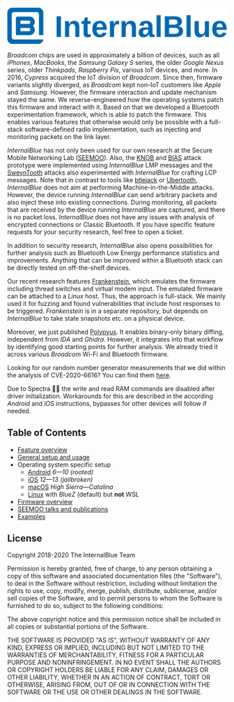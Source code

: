 ![InternalBlue](doc/images/internalblue_text.svg)


*Broadcom* chips are used in approximately a billion of devices, such as
all *iPhones*, *MacBooks*, the *Samsung Galaxy S* series, the older *Google
Nexus* series, older *Thinkpads*, *Raspberry Pis*, various IoT devices, and more.
In 2016, *Cypress* acquired the IoT division of *Broadcom*. Since
then, firmware variants slightly diverged, as *Broadcom* kept non-IoT customers like
*Apple* and *Samsung*. However, the firmware interaction
and update mechanism stayed the same. We reverse-engineered how the operating
systems patch this firmware and interact with it. Based on that we developed a
Bluetooth experimentation framework, which is able to patch the firmware.
This enables various features that otherwise would only be possible with
a full-stack software-defined radio implementation, such as injecting and
monitoring packets on the link layer.

*InternalBlue* has not only been used for our own research at the Secure Mobile
Networking Lab ([SEEMOO](https://seemoo.de)). Also, the [KNOB](https://knobattack.com/) and [BIAS](https://francozappa.github.io/about-bias/) attack prototype 
were implemented using *InternalBlue* LMP messages
and the [SweynTooth](https://asset-group.github.io/disclosures/sweyntooth/) attacks also
experimented with *InternalBlue* for crafting LCP messages. Note that in contrast to tools like
[btlejack](https://github.com/virtualabs/btlejack) or
[Ubertooth](https://github.com/greatscottgadgets/ubertooth), *InternalBlue* does not
aim at performing Machine-in-the-Middle attacks. However, the device running *InternalBlue*
can send arbitrary packets and also inject these into existing connections. During
monitoring, all packets that are received by the device running *InternalBlue* are
captured, and there is no packet loss. *InternalBlue* does not have any issues with analysis of encrypted connections or
Classic Bluetooth. If you have specific feature requests for your security research,
feel free to open a ticket.

In addition to security research, *InternalBlue* also opens possibilities for
further analysis such as Bluetooth Low Energy performance statistics and improvements.
Anything that can be improved within a Bluetooth stack can be directly tested on
off-the-shelf devices.

Our recent research features [Frankenstein](https://github.com/seemoo-lab/frankenstein),
which emulates the firmware including thread switches and virtual modem input. The
emulated firmware can be attached to a *Linux* host. Thus, the approach is full-stack.
We mainly used it for fuzzing and found vulnerabilities that include host responses
to be triggered. *Frankenstein* is in a separate repository, but depends on *InternalBlue*
to take state snapshots etc. on a physical device.

Moreover, we just published [Polypyus](https://github.com/seemoo-lab/polypyus).
It enables binary-only binary diffing, independent from *IDA* and *Ghidra*. However,
it integrates into that workflow by identifying good starting points for further
analysis. We already tried it across various *Broadcom* Wi-Fi and Bluetooth firmware.

Looking for our random number generator measurements that we did within the analysis
of CVE-2020-6616? You can find them [here](doc/rng.md).

Due to Spectra 👻🌈 the write and read RAM commands are disabled after driver initialization.
Workarounds for this are described in the according *Android* and *iOS* instructions,
bypasses for other devices will follow if needed. 



Table of Contents
-----------------
* [Feature overview](doc/features.md)
* [General setup and usage](doc/setup.md)
* Operating system specific setup
    * [Android](doc/android.md) *6—10 (rooted)*
    * [iOS](doc/ios.md) *12—13 (jailbroken)*
    * [macOS](doc/macos.md) *High Sierra—Catalina*
    * [Linux](doc/linux_bluez.md) with *BlueZ* (default) but __not__ WSL
* [Firmware overview](doc/firmware.md)
* [SEEMOO talks and publications](doc/publications.md)
* [Examples](doc/examples.md)










License
-------

Copyright 2018-2020 The InternalBlue Team

Permission is hereby granted, free of charge, to any person obtaining a copy of
this software and associated documentation files (the "Software"), to deal in
the Software without restriction, including without limitation the rights to
use, copy, modify, merge, publish, distribute, sublicense, and/or sell copies
of the Software, and to permit persons to whom the Software is furnished to do
so, subject to the following conditions:

The above copyright notice and this permission notice shall be included in all
copies or substantial portions of the Software.

THE SOFTWARE IS PROVIDED "AS IS", WITHOUT WARRANTY OF ANY KIND, EXPRESS OR
IMPLIED, INCLUDING BUT NOT LIMITED TO THE WARRANTIES OF MERCHANTABILITY,
FITNESS FOR A PARTICULAR PURPOSE AND NONINFRINGEMENT. IN NO EVENT SHALL THE
AUTHORS OR COPYRIGHT HOLDERS BE LIABLE FOR ANY CLAIM, DAMAGES OR OTHER
LIABILITY, WHETHER IN AN ACTION OF CONTRACT, TORT OR OTHERWISE, ARISING FROM,
OUT OF OR IN CONNECTION WITH THE SOFTWARE OR THE USE OR OTHER DEALINGS IN THE
SOFTWARE.

